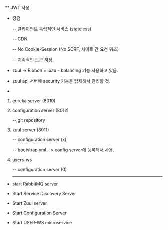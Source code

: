 ** JWT 사용.

- 장점 

  -- 클라이언트 독립적인 서비스 (stateless)

  -- CDN

  -- No Cookie-Session (No SCRF, 사이트 간 요청 위조)

  -- 지속적인 토큰 저장.

- zuul -> Ribbon = load - balancing 기능 사용하고 있음.

- zuul api 서버에 security 기능을 탑재해서 관리할 것.

-  

1. eureka server (8010)

2. configuration server (8012)

   -- git repository

3. zuul server (8011)

   -- configuration server (x)

   -- bootstrap.yml - > config server에 등록해서 사용.

4. users-ws

   -- configuration server (0)

   ---------------------------------------------------

* start RabbitMQ server
* Start Service Discovery Server
* Start Zuul server
* Start Configuration Server



* Start USER-WS microservice